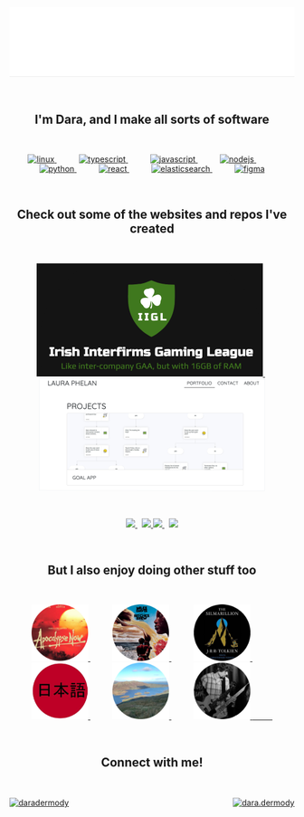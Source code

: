 ![](./hello_there_mountains.gif)

<div>&nbsp;</div>
<h2 align="center">I'm Dara, and I make all sorts of software</h1>
<div>&nbsp;</div>

<p align="center">
  <a href="https://www.linux.org/" target="_blank">
    <img src="https://www.vectorlogo.zone/logos/linux/linux-icon.svg" alt="linux" width="40" height="40"/>
  </a>
  <span>&nbsp;&nbsp;&nbsp;&nbsp; &nbsp;&nbsp;&nbsp;&nbsp;</span>
  <a href="https://www.typescriptlang.org/" target="_blank">
    <img src="https://www.vectorlogo.zone/logos/typescriptlang/typescriptlang-icon.svg" alt="typescript" width="40" height="40"/>
  </a>
  <span>&nbsp;&nbsp;&nbsp;&nbsp; &nbsp;&nbsp;&nbsp;&nbsp;</span>
  <a href="https://developer.mozilla.org/en-US/docs/Web/JavaScript" target="_blank">
    <img src="https://upload.vectorlogo.zone/logos/javascript/images/239ec8a4-163e-4792-83b6-3f6d96911757.svg" alt="javascript" width="40" height="40"/>
  </a>
  <span>&nbsp;&nbsp;&nbsp;&nbsp; &nbsp;&nbsp;&nbsp;&nbsp;</span>
  <a href="https://nodejs.org" target="_blank">
    <img src="https://www.vectorlogo.zone/logos/nodejs/nodejs-icon.svg" alt="nodejs" width="40" height="40"/>
  </a>
  <span>&nbsp;&nbsp;&nbsp;&nbsp; &nbsp;&nbsp;&nbsp;&nbsp;</span>
  <a href="https://www.python.org" target="_blank">
    <img src="https://www.vectorlogo.zone/logos/python/python-icon.svg" alt="python" width="40" height="40"/>
  </a>
  <span>&nbsp;&nbsp;&nbsp;&nbsp; &nbsp;&nbsp;&nbsp;&nbsp;</span>
  <a href="https://reactjs.org/" target="_blank">
    <img src="https://www.vectorlogo.zone/logos/reactjs/reactjs-icon.svg" alt="react" width="40" height="40"/>
  </a>
  <span>&nbsp;&nbsp;&nbsp;&nbsp; &nbsp;&nbsp;&nbsp;&nbsp;</span>
  <a href="https://www.elastic.co" target="_blank">
    <img src="https://www.vectorlogo.zone/logos/elastic/elastic-icon.svg" alt="elasticsearch" width="40" height="40"/>
  </a>
  <span>&nbsp;&nbsp;&nbsp;&nbsp; &nbsp;&nbsp;&nbsp;&nbsp;</span>
  <a href="https://www.figma.com/" target="_blank">
    <img src="https://www.vectorlogo.zone/logos/figma/figma-icon.svg" alt="figma" width="40" height="40"/>
  </a>
</p>

<div>&nbsp;</div>
<h2 align="center">Check out some of the websites and repos I've created</h1>
<div>&nbsp;</div>

<p align="center">
  <a href="https://irishinterfirmsgaming.ie" target="_blank">
    <img src="./irishinterfirmsgaming.ie.png" width="400"/>
  </a>
  <span>&nbsp;</span>
  <a href="https://lauramjphelan.com" target="_blank">
    <img src="./lauramjphelan.com.png" width="400"/>
  </a>
</p>

<div>&nbsp;</div>

<p align="center">
  <a href="https://github.com/daradermody/poll-watch" target="_blank">
    <img src="https://gh-card.dev/repos/daradermody/poll-watch.svg" width="400"/>
  </a>
  <span>&nbsp;</span>
  <a href="https://github.com/daradermody/ConsoleTable" target="_blank">
    <img src="https://gh-card.dev/repos/daradermody/ConsoleTable.svg?v=2" width="400"/>
  </a>
  <a href="https://github.com/daradermody/shawshank-licence" target="_blank">
    <img src="https://gh-card.dev/repos/daradermody/shawshank-licence.svg" width="400"/>
  </a>
  <span>&nbsp;</span>
  <a href="https://github.com/daradermody/BallGobblers" target="_blank">
    <img src="https://gh-card.dev/repos/daradermody/BallGobblers.svg" width="400"/>
  </a>
</p>

<div>&nbsp;</div>
<h2 align="center">But I also enjoy doing other stuff too</h2>
<div>&nbsp;</div>

<p align="center">
  <a href="https://www.rottentomatoes.com/m/apocalypse_now" target="_blank">
    <img src="./movie_alt_circle.png" alt="Cinema" title="Cinema" width="100" height="100"/>
  </a>
  <span>&nbsp;&nbsp;&nbsp;&nbsp; &nbsp;&nbsp;&nbsp;&nbsp;</span>
  <a href="https://www.youtube.com/watch?v=50fB5L1vmn8" target="_blank">
    <img src="./jazz_circle.png" alt="Prog rock and jazz fusion" title="Prog rock and jazz fusion" width="100" height="100"/>
  </a>
  <span>&nbsp;&nbsp;&nbsp;&nbsp; &nbsp;&nbsp;&nbsp;&nbsp;</span>
  <a href="https://www.goodreads.com/book/show/7332.The_Silmarillion" target="_blank">
    <img src="./book_circle.png" alt="J. R. R. Tolkien" title="J. R. R. Tolkien" width="100" height="100"/>
  </a>
  <span>&nbsp;&nbsp;&nbsp;&nbsp; &nbsp;&nbsp;&nbsp;&nbsp;</span>
  <a href="https://youtu.be/FtC4v2q1LRw?t=111" target="_blank">
    <img src="./japanese_circle.png" alt="Languages" title="Languages" width="100" height="100"/>
  </a>
  <span>&nbsp;&nbsp;&nbsp;&nbsp; &nbsp;&nbsp;&nbsp;&nbsp;</span>
  <a href="https://goo.gl/maps/Nn5pBoaWuoqnMy2n8" target="_blank">
    <img src="./mountains_circle.png" alt="Hiking" title="Hiking" width="100" height="100"/>
  </a>
  <span>&nbsp;&nbsp;&nbsp;&nbsp; &nbsp;&nbsp;&nbsp;&nbsp;</span>
  <a href="https://www.youtube.com/watch?v=u3kaRQONg8s" target="_blank">
    <img src="./music_circle.png" alt="Playing music" title="Playing music" width="100" height="100"/>
    <span>&nbsp;&nbsp;&nbsp;&nbsp; &nbsp;&nbsp;&nbsp;&nbsp;</span>
  </a>
</p>

<div>&nbsp;</div>
<h2 align="center">Connect with me!</h2>
<div>&nbsp;</div>

<p align="center" style="display: flex; justify-content: space-between">
  <a href="https://linkedin.com/in/daradermody" target="blank">
    <img align="center" src="https://cdn.jsdelivr.net/npm/simple-icons@3.0.1/icons/linkedin.svg" alt="daradermody" height="30" width="40" />
  </a>
  <a href="https://fb.com/dara.dermody" target="blank">
    <img align="center" src="https://cdn.jsdelivr.net/npm/simple-icons@3.0.1/icons/facebook.svg" alt="dara.dermody" height="30" width="40" />
  </a>
</p>

